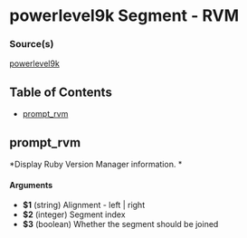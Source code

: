 # powerlevel9k Segment - RVM


### Source(s)

[powerlevel9k](https://github.com/bhilburn/powerlevel9k)

## Table of Contents

- [prompt_rvm](#prompt_rvm)

## prompt_rvm
*Display Ruby Version Manager information. *

#### Arguments

- **$1** (string) Alignment - left | right
- **$2** (integer) Segment index
- **$3** (boolean) Whether the segment should be joined


